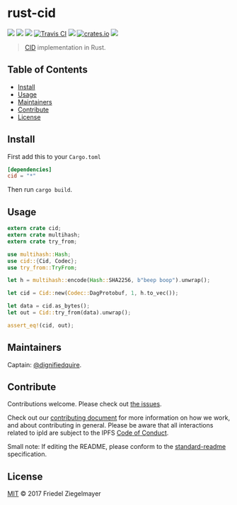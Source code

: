 # rust-cid

[![](https://img.shields.io/badge/made%20by-Protocol%20Labs-blue.svg?style=flat-square)](http://ipn.io)
[![](https://img.shields.io/badge/project-ipld-blue.svg?style=flat-square)](https://github.com/ipld/ipld)
[![](https://img.shields.io/badge/freenode-%23ipfs-blue.svg?style=flat-square)](https://webchat.freenode.net/?channels=%23ipfs)
[![Travis CI](https://img.shields.io/travis/ipld/rust-cid.svg?style=flat-square&branch=master)](https://travis-ci.org/ipld/rust-cid)
[![](https://img.shields.io/badge/rust-docs-blue.svg?style=flat-square)](https://ipld.github.io/rust-cid/cid/index.html)
[![crates.io](https://img.shields.io/badge/crates.io-v0.1.0-orange.svg?style=flat-square )](https://crates.io/crates/cid)
[![](https://img.shields.io/badge/readme%20style-standard-brightgreen.svg?style=flat-square)](https://github.com/RichardLitt/standard-readme)

> [CID](https://github.com/ipld/cid) implementation in Rust.

## Table of Contents

- [Install](#install)
- [Usage](#usage)
- [Maintainers](#maintainers)
- [Contribute](#contribute)
- [License](#license)

## Install

First add this to your `Cargo.toml`

```toml
[dependencies]
cid = "*"
```

Then run `cargo build`.

## Usage

```rust
extern crate cid;
extern crate multihash;
extern crate try_from;

use multihash::Hash;
use cid::{Cid, Codec};
use try_from::TryFrom;

let h = multihash::encode(Hash::SHA2256, b"beep boop").unwrap();

let cid = Cid::new(Codec::DagProtobuf, 1, h.to_vec());

let data = cid.as_bytes();
let out = Cid::try_from(data).unwrap();

assert_eq!(cid, out);
```
## Maintainers

Captain: [@dignifiedquire](https://github.com/dignifiedquire).

## Contribute

Contributions welcome. Please check out [the issues](https://github.com/ipld/rust-cid/issues).

Check out our [contributing document](https://github.com/ipld/ipld/blob/master/contributing.md) for more information on how we work, and about contributing in general. Please be aware that all interactions related to ipld are subject to the IPFS [Code of Conduct](https://github.com/ipfs/community/blob/master/code-of-conduct.md).

Small note: If editing the README, please conform to the [standard-readme](https://github.com/RichardLitt/standard-readme) specification.


## License

[MIT](LICENSE) © 2017 Friedel Ziegelmayer
